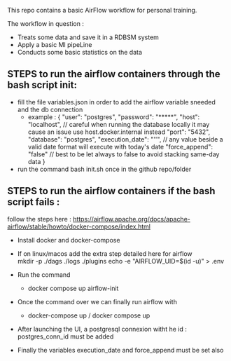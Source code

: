 This repo contains a basic AirFlow workflow for personal training. 

The workflow in question : 

- Treats some data and save it in a RDBSM system 
- Apply a basic Ml pipeLine
- Conducts some basic statistics on the data  

## STEPS to run the airflow containers through the bash script init: 

- fill the file variables.json in order to add the airflow variable sneeded and the db connection 
    - example : 
        {
            "user": "postgres",
            "password": "*****",
            "host": "localhost", // careful when running the database locally it may cause an issue use host.docker.internal instead
            "port": "5432",
            "database": "postgres",
            "execution_date": "''", // any value beside a valid date format will execute with today's date
            "force_append": "false" // best to be let always to false to avoid stacking same-day data
        }
- run the command bash init.sh once in the github repo/folder


## STEPS to run the airflow containers if the bash script fails : 

follow the steps here :  https://airflow.apache.org/docs/apache-airflow/stable/howto/docker-compose/index.html

- Install docker and docker-compose 

- If on linux/macos add the extra step detailed here for airflow  
    mkdir -p ./dags ./logs ./plugins
    echo -e "AIRFLOW_UID=$(id -u)" > .env

- Run the command 
     - docker compose up airflow-init 

- Once the command over we can finally run airflow with 
    - docker-compose up / docker compose up 

- After launching the UI, a postgresql connexion witht he id : postgres_conn_id must be added
- Finally the variables execution_date and force_append must be set also


